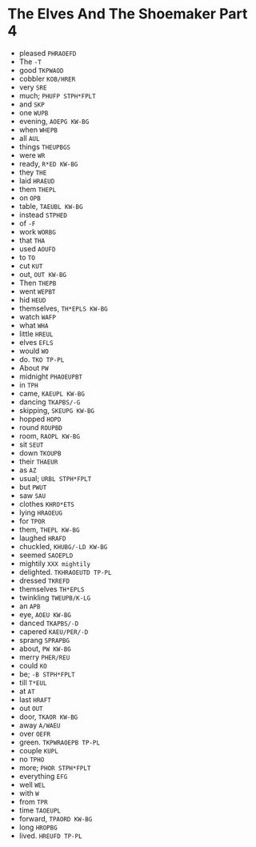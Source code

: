 # The Elves And The Shoemaker Part 4

* pleased `PHRAOEFD`
* The `-T`
* good `TKPWAOD`
* cobbler `KOB/HRER`
* very `SRE`
* much; `PHUFP STPH*FPLT`
* and `SKP`
* one `WUPB`
* evening, `AOEPG KW-BG`
* when `WHEPB`
* all `AUL`
* things `THEUPBGS`
* were `WR`
* ready, `R*ED KW-BG`
* they `THE`
* laid `HRAEUD`
* them `THEPL`
* on `OPB`
* table, `TAEUBL KW-BG`
* instead `STPHED`
* of `-F`
* work `WORBG`
* that `THA`
* used `AOUFD`
* to `TO`
* cut `KUT`
* out, `OUT KW-BG`
* Then `THEPB`
* went `WEPBT`
* hid `HEUD`
* themselves, `TH*EPLS KW-BG`
* watch `WAFP`
* what `WHA`
* little `HREUL`
* elves `EFLS`
* would `WO`
* do. `TKO TP-PL`
* About `PW`
* midnight `PHAOEUPBT`
* in `TPH`
* came, `KAEUPL KW-BG`
* dancing `TKAPBS/-G`
* skipping, `SKEUPG KW-BG`
* hopped `HOPD`
* round `ROUPBD`
* room, `RAOPL KW-BG`
* sit `SEUT`
* down `TKOUPB`
* their `THAEUR`
* as `AZ`
* usual; `URBL STPH*FPLT`
* but `PWUT`
* saw `SAU`
* clothes `KHRO*ETS`
* lying `HRAOEUG`
* for `TPOR`
* them, `THEPL KW-BG`
* laughed `HRAFD`
* chuckled, `KHUBG/-LD KW-BG`
* seemed `SAOEPLD`
* mightily `XXX mightily`
* delighted. `TKHRAOEUTD TP-PL`
* dressed `TKREFD`
* themselves `TH*EPLS`
* twinkling `TWEUPB/K-LG`
* an `APB`
* eye, `AOEU KW-BG`
* danced `TKAPBS/-D`
* capered `KAEU/PER/-D`
* sprang `SPRAPBG`
* about, `PW KW-BG`
* merry `PHER/REU`
* could `KO`
* be; `-B STPH*FPLT`
* till `T*EUL`
* at `AT`
* last `HRAFT`
* out `OUT`
* door, `TKAOR KW-BG`
* away `A/WAEU`
* over `OEFR`
* green. `TKPWRAOEPB TP-PL`
* couple `KUPL`
* no `TPHO`
* more; `PHOR STPH*FPLT`
* everything `EFG`
* well `WEL`
* with `W`
* from `TPR`
* time `TAOEUPL`
* forward, `TPAORD KW-BG`
* long `HROPBG`
* lived. `HREUFD TP-PL`
